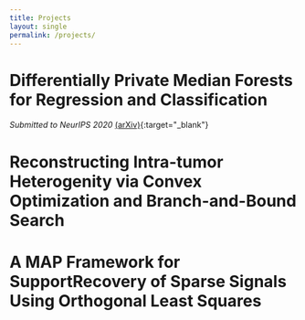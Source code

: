 ```yaml
---
title: Projects
layout: single
permalink: /projects/
---
```


# Differentially Private Median Forests for Regression and Classification
*Submitted to NeurIPS 2020* [(arXiv)](https://arxiv.org/pdf/2006.08795.pdf){:target="_blank"}

# Reconstructing Intra-tumor Heterogenity via Convex Optimization and Branch-and-Bound Search

# A MAP Framework for SupportRecovery of Sparse Signals Using Orthogonal Least Squares
